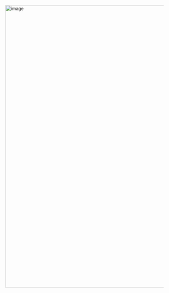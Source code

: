 
<img width="1813" height="896" alt="image" src="https://github.com/user-attachments/assets/859d9189-e1cf-47ed-bdbb-6d89dd56bd6a" />
